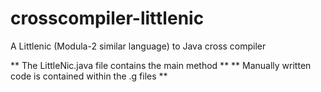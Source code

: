 crosscompiler-littlenic
=======================

A Littlenic (Modula-2 similar language) to Java cross compiler

** The LittleNic.java file contains the main method **
** Manually written code is contained within the .g files **
